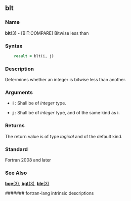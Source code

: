 ## blt

### **Name**

**blt**(3) - \[BIT:COMPARE\] Bitwise less than

### **Syntax**

```fortran
    result = blt(i, j)
```

### **Description**

Determines whether an integer is bitwise less than another.

### **Arguments**

- **i**
  : Shall be of _integer_ type.

- **j**
  : Shall be of _integer_ type, and of the same kind as **i**.

### **Returns**

The return value is of type _logical_ and of the default kind.

### **Standard**

Fortran 2008 and later

### **See Also**

[**bge**(3)](BGE),
[**bgt**(3)](BGT),
[**ble**(3)](BLE)

####### fortran-lang intrinsic descriptions
